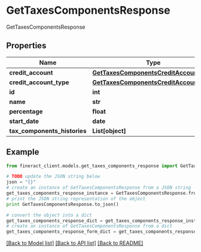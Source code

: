 # GetTaxesComponentsResponse

GetTaxesComponentsResponse

## Properties

Name | Type | Description | Notes
------------ | ------------- | ------------- | -------------
**credit_account** | [**GetTaxesComponentsCreditAccount**](GetTaxesComponentsCreditAccount.md) |  | [optional] 
**credit_account_type** | [**GetTaxesComponentsCreditAccountType**](GetTaxesComponentsCreditAccountType.md) |  | [optional] 
**id** | **int** |  | [optional] 
**name** | **str** |  | [optional] 
**percentage** | **float** |  | [optional] 
**start_date** | **date** |  | [optional] 
**tax_components_histories** | **List[object]** |  | [optional] 

## Example

```python
from fineract_client.models.get_taxes_components_response import GetTaxesComponentsResponse

# TODO update the JSON string below
json = "{}"
# create an instance of GetTaxesComponentsResponse from a JSON string
get_taxes_components_response_instance = GetTaxesComponentsResponse.from_json(json)
# print the JSON string representation of the object
print GetTaxesComponentsResponse.to_json()

# convert the object into a dict
get_taxes_components_response_dict = get_taxes_components_response_instance.to_dict()
# create an instance of GetTaxesComponentsResponse from a dict
get_taxes_components_response_form_dict = get_taxes_components_response.from_dict(get_taxes_components_response_dict)
```
[[Back to Model list]](../README.md#documentation-for-models) [[Back to API list]](../README.md#documentation-for-api-endpoints) [[Back to README]](../README.md)


